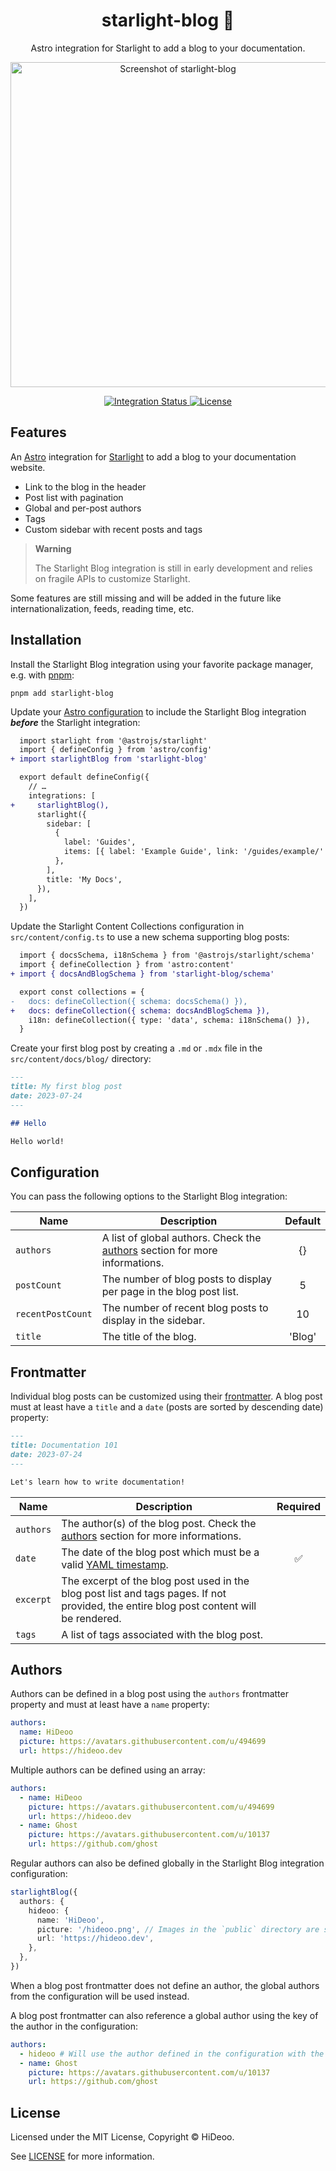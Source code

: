 <div align="center">
  <h1>starlight-blog 📰</h1>
  <p>Astro integration for Starlight to add a blog to your documentation.</p>
  <p>
    <a href="https://i.imgur.com/5Q8Vlhn.png" title="Screenshot of starlight-blog">
      <img alt="Screenshot of starlight-blog" src="https://i.imgur.com/5Q8Vlhn.png" width="520" />
    </a>
  </p>
</div>

<div align="center">
  <a href="https://github.com/HiDeoo/starlight-blog/actions/workflows/integration.yml">
    <img alt="Integration Status" src="https://github.com/HiDeoo/starlight-blog/actions/workflows/integration.yml/badge.svg" />
  </a>
  <a href="https://github.com/HiDeoo/starlight-blog/blob/main/LICENSE">
    <img alt="License" src="https://badgen.net/github/license/HiDeoo/starlight-blog" />
  </a>
  <br />
</div>

## Features

An [Astro](https://astro.build) integration for [Starlight](https://starlight.astro.build) to add a blog to your documentation website.

- Link to the blog in the header
- Post list with pagination
- Global and per-post authors
- Tags
- Custom sidebar with recent posts and tags

> **Warning**
>
> The Starlight Blog integration is still in early development and relies on fragile APIs to customize Starlight.

Some features are still missing and will be added in the future like internationalization, feeds, reading time, etc.

## Installation

Install the Starlight Blog integration using your favorite package manager, e.g. with [pnpm](https://pnpm.io):

```shell
pnpm add starlight-blog
```

Update your [Astro configuration](https://docs.astro.build/en/guides/configuring-astro/#supported-config-file-types) to include the Starlight Blog integration **_before_** the Starlight integration:

```diff
  import starlight from '@astrojs/starlight'
  import { defineConfig } from 'astro/config'
+ import starlightBlog from 'starlight-blog'

  export default defineConfig({
    // …
    integrations: [
+     starlightBlog(),
      starlight({
        sidebar: [
          {
            label: 'Guides',
            items: [{ label: 'Example Guide', link: '/guides/example/' }],
          },
        ],
        title: 'My Docs',
      }),
    ],
  })
```

Update the Starlight Content Collections configuration in `src/content/config.ts` to use a new schema supporting blog posts:

```diff
  import { docsSchema, i18nSchema } from '@astrojs/starlight/schema'
  import { defineCollection } from 'astro:content'
+ import { docsAndBlogSchema } from 'starlight-blog/schema'

  export const collections = {
-   docs: defineCollection({ schema: docsSchema() }),
+   docs: defineCollection({ schema: docsAndBlogSchema }),
    i18n: defineCollection({ type: 'data', schema: i18nSchema() }),
  }
```

Create your first blog post by creating a `.md` or `.mdx` file in the `src/content/docs/blog/` directory:

```md
---
title: My first blog post
date: 2023-07-24
---

## Hello

Hello world!
```

## Configuration

You can pass the following options to the Starlight Blog integration:

| Name              | Description                                                                            | Default |
| ----------------- | -------------------------------------------------------------------------------------- | :-----: |
| `authors`         | A list of global authors. Check the [authors](#authors) section for more informations. |   {}    |
| `postCount`       | The number of blog posts to display per page in the blog post list.                    |    5    |
| `recentPostCount` | The number of recent blog posts to display in the sidebar.                             |   10    |
| `title`           | The title of the blog.                                                                 | 'Blog'  |

## Frontmatter

Individual blog posts can be customized using their [frontmatter](https://astro.build/docs/content#frontmatter). A blog post must at least have a `title` and a `date` (posts are sorted by descending date) property:

```md
---
title: Documentation 101
date: 2023-07-24
---

Let's learn how to write documentation!
```

| Name      | Description                                                                                                                             | Required |
| --------- | --------------------------------------------------------------------------------------------------------------------------------------- | :------: |
| `authors` | The author(s) of the blog post. Check the [authors](#authors) section for more informations.                                            |          |
| `date`    | The date of the blog post which must be a valid [YAML timestamp](https://yaml.org/type/timestamp.html).                                 |    ✅    |
| `excerpt` | The excerpt of the blog post used in the blog post list and tags pages. If not provided, the entire blog post content will be rendered. |          |
| `tags`    | A list of tags associated with the blog post.                                                                                           |          |

## Authors

Authors can be defined in a blog post using the `authors` frontmatter property and must at least have a `name` property:

```yaml
authors:
  name: HiDeoo
  picture: https://avatars.githubusercontent.com/u/494699
  url: https://hideoo.dev
```

Multiple authors can be defined using an array:

```yaml
authors:
  - name: HiDeoo
    picture: https://avatars.githubusercontent.com/u/494699
    url: https://hideoo.dev
  - name: Ghost
    picture: https://avatars.githubusercontent.com/u/10137
    url: https://github.com/ghost
```

Regular authors can also be defined globally in the Starlight Blog integration configuration:

```ts
starlightBlog({
  authors: {
    hideoo: {
      name: 'HiDeoo',
      picture: '/hideoo.png', // Images in the `public` directory are supported.
      url: 'https://hideoo.dev',
    },
  },
})
```

When a blog post frontmatter does not define an author, the global authors from the configuration will be used instead.

A blog post frontmatter can also reference a global author using the key of the author in the configuration:

```yaml
authors:
  - hideoo # Will use the author defined in the configuration with the `hideoo` key.
  - name: Ghost
    picture: https://avatars.githubusercontent.com/u/10137
    url: https://github.com/ghost
```

## License

Licensed under the MIT License, Copyright © HiDeoo.

See [LICENSE](https://github.com/HiDeoo/starlight-blog/blob/main/LICENSE) for more information.
